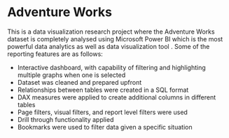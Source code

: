 # Adventure Works
This is a data visualization research project where the Adventure Works dataset is completely analysed using Microsoft Power BI which is the most powerful  data analytics as well as data visualization tool . Some of the reporting features are as follows:
* Interactive dashboard, with capability of filtering and highlighting multiple graphs when one is selected
* Dataset was cleaned and prepared upfront
* Relationships between tables were created in a SQL format
* DAX measures were applied to create additional columns in different tables
* Page filters, visual filters, and report level filters were used
* Drill through functionality applied
* Bookmarks were used to filter data given a specific situation
